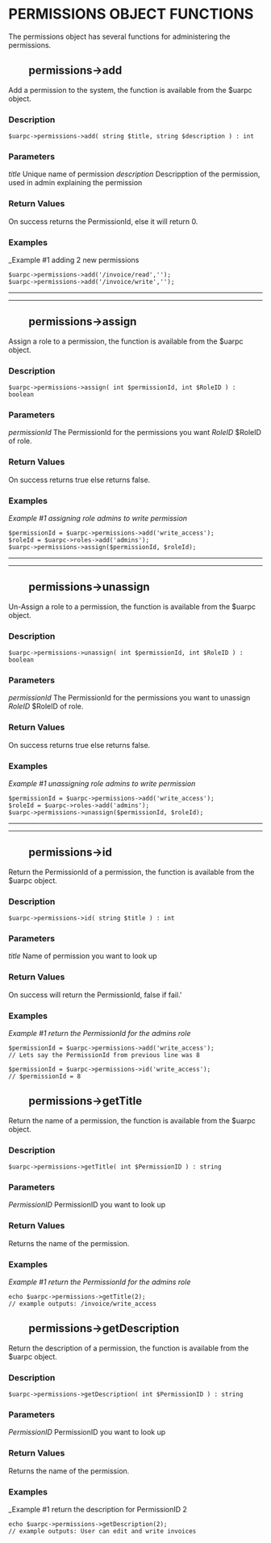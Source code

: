 <style>

</style>

# PERMISSIONS OBJECT FUNCTIONS

The permissions object has several functions for administering the permissions.

## <dd>**permissions->add**</dd>

Add a permission to the system, the function is available from the $uarpc object.

### **Description**

    $uarpc->permissions->add( string $title, string $description ) : int

### **Parameters**

_title_
    Unique name of permission
_description_
    Descripption of the permission, used in admin explaining the permission

### **Return Values**

On success returns the PermissionId, else it will return 0.

### **Examples**

_Example #1 adding 2 new permissions

    $uarpc->permissions->add('/invoice/read','');
    $uarpc->permissions->add('/invoice/write','');


<hr>
<hr>

## <dd>**permissions->assign**</dd>

Assign a role to a permission, the function is available from the $uarpc object.

### **Description**

    $uarpc->permissions->assign( int $permissionId, int $RoleID ) : boolean

### **Parameters**

_permissionId_
    The PermissionId for the permissions you want
_RoleID_
    $RoleID of role.

### **Return Values**

On success returns true else returns false.

### **Examples**

_Example #1 assigning role admins to write permission_

    $permissionId = $uarpc->permissions->add('write_access');
    $roleId = $uarpc->roles->add('admins');
    $uarpc->permissions->assign($permissionId, $roleId);

<hr>
<hr>

## <dd>**permissions->unassign**</dd>

Un-Assign a role to a permission, the function is available from the $uarpc object.

### **Description**

    $uarpc->permissions->unassign( int $permissionId, int $RoleID ) : boolean

### **Parameters**

_permissionId_
    The PermissionId for the permissions you want to unassign
_RoleID_
    $RoleID of role.

### **Return Values**

On success returns true else returns false.

### **Examples**

_Example #1 unassigning role admins to write permission_

    $permissionId = $uarpc->permissions->add('write_access');
    $roleId = $uarpc->roles->add('admins');
    $uarpc->permissions->unassign($permissionId, $roleId);

<hr>
<hr>


## <dd>**permissions->id**</dd>

Return the PermissionId of a permission, the function is available from the $uarpc object.

### **Description**

    $uarpc->permissions->id( string $title ) : int

### **Parameters**

_title_
    Name of permission you want to look up

### **Return Values**

On success will return the PermissionId, false if fail.'

### **Examples**

_Example #1 return the PermissionId for the admins role_

    $permissionId = $uarpc->permissions->add('write_access');
    // Lets say the PermissionId from previous line was 8

    $permissionId = $uarpc->permissions->id('write_access');
    // $permissionId = 8

## <dd>**permissions->getTitle**</dd>

Return the name of a permission, the function is available from the $uarpc object.

### **Description**

    $uarpc->permissions->getTitle( int $PermissionID ) : string

### **Parameters**

_PermissionID_
    PermissionID you want to look up

### **Return Values**

Returns the name of the permission.

### **Examples**

_Example #1 return the PermissionId for the admins role_

    echo $uarpc->permissions->getTitle(2);
    // example outputs: /invoice/write_access

## <dd>**permissions->getDescription**</dd>

Return the description of a permission, the function is available from the $uarpc object.

### **Description**

    $uarpc->permissions->getDescription( int $PermissionID ) : string

### **Parameters**

_PermissionID_
    PermissionID you want to look up

### **Return Values**

Returns the name of the permission.

### **Examples**

_Example #1 return the description for PermissionID 2

    echo $uarpc->permissions->getDescription(2);
    // example outputs: User can edit and write invoices

